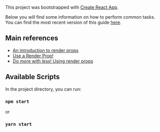 This project was bootstrapped with [Create React App](https://github.com/facebookincubator/create-react-app).

Below you will find some information on how to perform common tasks.<br>
You can find the most recent version of this guide [here](https://github.com/facebookincubator/create-react-app/blob/master/packages/react-scripts/template/README.md).

## Main references

- [An introduction to render props](https://levelup.gitconnected.com/understanding-react-render-props-by-example-71f2162fd0f2)
- [Use a Render Prop!](https://cdb.reacttraining.com/use-a-render-prop-50de598f11ce)
- [Do more with less! Using render props](https://hackernoon.com/do-more-with-less-using-render-props-de5bcdfbe74c)

## Available Scripts

In the project directory, you can run:

### `npm start` 
or
### `yarn start`